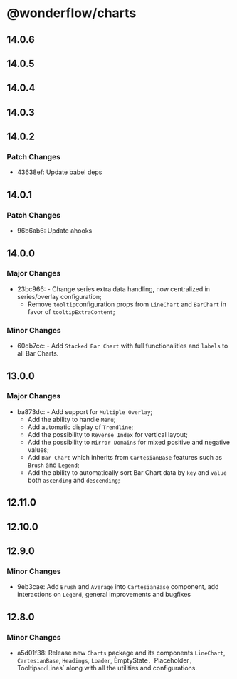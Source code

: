 # @wonderflow/charts

## 14.0.6

## 14.0.5

## 14.0.4

## 14.0.3

## 14.0.2

### Patch Changes

- 43638ef: Update babel deps

## 14.0.1

### Patch Changes

- 96b6ab6: Update ahooks

## 14.0.0

### Major Changes

- 23bc966: - Change series extra data handling, now centralized in series/overlay configuration;
  - Remove `tooltip`configuration props from `LineChart` and `BarChart` in favor of `tooltipExtraContent`;

### Minor Changes

- 60db7cc: - Add `Stacked Bar Chart` with full functionalities and `labels` to all Bar Charts.

## 13.0.0

### Major Changes

- ba873dc: - Add support for `Multiple Overlay`;
  - Add the ability to handle `Menu`;
  - Add automatic display of `Trendline`;
  - Add the possibility to `Reverse Index` for vertical layout;
  - Add the possibility to `Mirror Domains` for mixed positive and negative values;
  - Add `Bar Chart` which inherits from `CartesianBase` features such as `Brush` and `Legend`;
  - Add the ability to automatically sort Bar Chart data by `key` and `value` both `ascending` and `descending`;

## 12.11.0

## 12.10.0

## 12.9.0

### Minor Changes

- 9eb3cae: Add `Brush` and `Average` into `CartesianBase` component, add interactions on `Legend`, general improvements and bugfixes

## 12.8.0

### Minor Changes

- a5d01f38: Release new `Charts` package and its components `LineChart`, `CartesianBase`, `Headings`, `Loader`, ÈmptyState`, `Placeholder`, `Tooltip`and`Lines` along with all the utilities and configurations.
